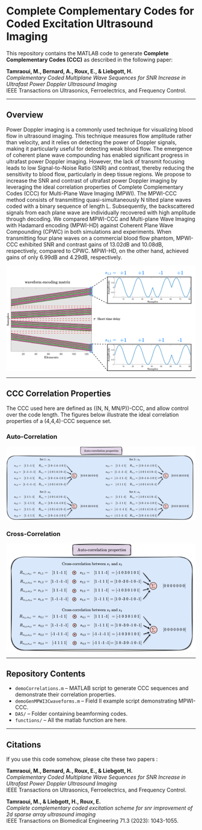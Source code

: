 # Complete Complementary Codes for Coded Excitation Ultrasound Imaging

This repository contains the MATLAB code to generate **Complete Complementary Codes (CCC)** as described in the following paper:

**Tamraoui, M., Bernard, A., Roux, E., & Liebgott, H.**  
*Complementary Coded Multiplane Wave Sequences for SNR Increase in Ultrafast Power Doppler Ultrasound Imaging*  
IEEE Transactions on Ultrasonics, Ferroelectrics, and Frequency Control.

---

## Overview

Power Doppler imaging is a commonly used technique for visualizing blood flow in ultrasound imaging. This technique measures flow amplitude rather than velocity, and it relies on detecting the power of Doppler signals, making it particularly useful for detecting weak blood flow. The emergence of coherent plane wave compounding has enabled significant progress in ultrafast power Doppler imaging. However, the lack of transmit focusing leads to low Signal-to-Noise Ratio (SNR) and contrast, thereby reducing the sensitivity to blood flow, particularly in deep tissue regions. We propose to increase the SNR and contrast of ultrafast power Doppler imaging by leveraging the ideal correlation properties of Complete Complementary Codes (CCC) for Multi-Plane Wave Imaging (MPWI). The MPWI-CCC method consists of transmitting quasi-simultaneously N tilted plane waves coded with a binary sequence of length L. Subsequently, the backscattered signals from each plane wave are individually recovered with high amplitude through decoding. We compared MPWI-CCC and Multi-plane Wave Imaging with Hadamard encoding (MPWI-HD) against Coherent Plane Wave Compounding (CPWC) in both simulations and experiments. When transmitting four plane waves on a commercial blood flow phantom, MPWI-CCC exhibited SNR and contrast gains of 13.02dB and 10.08dB, respectively, compared to CPWC. MPWI-HD, on the other hand, achieved gains of only 6.99dB and 4.29dB, respectively. 

![Encoding-waveform of MPWI-CCC](./img/encoding_matrix.png)

---

## CCC Correlation Properties
The CCC used here are defined as \((N, N, MN/P)\)-CCC, and allow control over the code length.
The figures below illustrate the ideal correlation properties of a (4,4,4)-CCC sequence set.

### Auto-Correlation
![Auto-Correlation of CCC](./img/correlations_ccc.png)

### Cross-Correlation
![Cross-Correlation of CCC](./img/crosscorrelationccc.png)

---

## Repository Contents

- `demoCorrelations.m` – MATLAB script to generate CCC sequences and demonstrate their correlation properties.
- `demoGenMPWI3Cwaveforms.m` – Field II example script demonstrating MPWI-CCC.
- `DAS/` – Folder containing beamforming codes.
- `functions/` – All the matlab function are here.
  
---

## Citations
If you use this code somehow, please cite these two papers :

**Tamraoui, M., Bernard, A., Roux, E., & Liebgott, H.**  
*Complementary Coded Multiplane Wave Sequences for SNR Increase in Ultrafast Power Doppler Ultrasound Imaging*  
IEEE Transactions on Ultrasonics, Ferroelectrics, and Frequency Control.

**Tamraoui, M., & Liebgott, H., Roux, E.**  
*Complete complementary coded excitation scheme for snr improvement of 2d sparse array ultrasound imaging*  
IEEE Transactions on Biomedical Engineering 71.3 (2023): 1043-1055.
